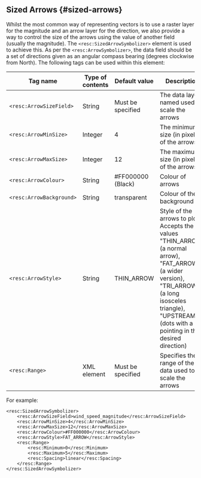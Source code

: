 ## Sized Arrows {#sized-arrows}

Whilst the most common way of representing vectors is to use a raster layer for the magnitude and an arrow layer for the direction, we also provide a way to control the size of the arrows using the value of another field (usually the magnitude).  The `<resc:SizedArrowSymbolizer>` element is used to achieve this.  As per the `<resc:ArrowSymbolizer>`, the data field should be a set of directions given as an angular compass bearing (degrees clockwise from North). The following tags can be used within this element:

| Tag name | Type of contents | Default value | Description |
| --- | --- | --- | --- |
| `<resc:ArrowSizeField>` | String | Must be specified | The data layer named used to scale the arrows |
| `<resc:ArrowMinSize>` | Integer | 4 | The minimum size (in pixels) of the arrows |
| `<resc:ArrowMaxSize>` | Integer | 12 | The maximum size (in pixels) of the arrows |
| `<resc:ArrowColour>` | String | #FF000000 (Black) | Colour of arrows |
| `<resc:ArrowBackground>` | String | transparent | Colour of the background |
| `<resc:ArrowStyle>` | String | THIN_ARROW | Style of the arrows to plot.  Accepts the values "THIN_ARROW" (a normal arrow), "FAT_ARROW" (a wider version), "TRI_ARROW" (a long isosceles triangle), "UPSTREAM" (dots with a line pointing in the desired direction) |
| `<resc:Range>` | XML element | Must be specified | Specifies the range of the data used to scale the arrows |

For example:

```
<resc:SizedArrowSymbolizer>
    <resc:ArrowSizeField>wind_speed_magnitude</resc:ArrowSizeField>
    <resc:ArrowMinSize>4</resc:ArrowMinSize>
    <resc:ArrowMaxSize>12</resc:ArrowMaxSize>
    <resc:ArrowColour>#FF000000</resc:ArrowColour>
    <resc:ArrowStyle>FAT_ARROW</resc:ArrowStyle>
    <resc:Range>
        <resc:Minimum>0</resc:Minimum>
        <resc:Maximum>5</resc:Maximum>
        <resc:Spacing>linear</resc:Spacing>
    </resc:Range>
</resc:SizedArrowSymbolizer>
```
